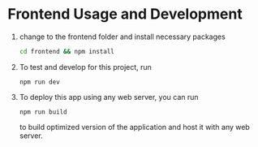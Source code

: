 # Frontend Usage and Development

1. change to the frontend folder and install necessary packages
   ``` bash
   cd frontend && npm install
   ```
2. To test and develop for this project, run
   ```
   npm run dev
   ```
3. To deploy this app using any web server, you can run
   ```
   npm run build
   ```
   to build optimized version of the application and host it with any web server.
   
